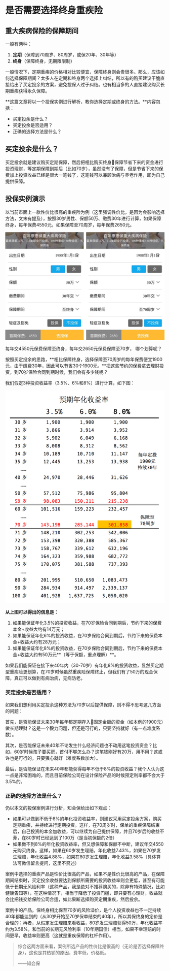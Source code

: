 # 是否需要选择终身重疾险

## **重大疾病保险的保障期间**

一般有两种：

1. **定期**（保障到70周岁、80周岁，或保20年、30年等）
2. **终身**（保障终身，无期限限制）

一般情况下，定期重疾的价格相对比较便宜，保障终身则会贵很多。那么，应该如何选择保障期间？太多人在定期和终身两个选择上纠结，所以有的购买建议干脆直接给出了买定投余的方案，避免投保人过于纠结。也有相当多的人直接建议购买长期重疾获得永久保障。

**这篇文章将以一个投保实例进行解析，教你选择定期或终身的方法。**内容包括：

* 买定投余是什么？
* 买定投余是否适用？
* 正确的选择方法是什么？

## **买定投余是什么？**

买定投余就是建议购买定期保障，然后把相比购买终身保障节省下来的资金进行投资理财，等定期保障到期后（比如70岁），虽然没有了保障，但是节省下来的保费加上投资收益已经是很大一笔钱了，这笔钱可以兼顾治病与养老作用，即为自己提供保障。

## **投保实例演示**

以当前市面上一款性价比很高的重疾险为例（这里强调性价比，是因为会影响选择方法，文末有提及），按照30岁男性、保额50万、缴费30年进行计算，如果保障终身，每年保费4550元，如果保障至70周岁，每年保费2650元。

![](../../.gitbook/assets/shi-fou-xu-yao-xuan-ze-zhong-shen-zhong-ji-xian-1.jpg)

每年交4550元保费保障至终身，每年交2650元保费保障至70岁， 哪个划算呢？

按照买定投余的思路，**相比保障终身，选择保障至70周岁的每年保费便宜1900元，由于缴费30年，因此可以节省30个1900元。**把这些节约的保费拿去理财投资，到70岁保险合同到期时候，我们会有多少钱呢？

我们假定3种投资收益率（3.5%、6%和8%）进行计算，如下图：

![](../../.gitbook/assets/shi-fou-xu-yao-xuan-ze-zhong-shen-zhong-ji-xian-bai-nian-kang-hui-bao-mai-ding-tou-yu.jpg)

**从上图可以得出的信息是：**

1. 如果能保证年化3.5%的投资收益，在70岁保险合同到期后，节约下来的保费本金+收益大约有14万元；
2. 如果能保证年化6%的投资收益，在70岁保险合同到期后，节约下来的保费本金+收益大约有28万元；
3. 如果能保证年化8%的投资收益，在70岁保险合同到期后，节约下来的保费本金+收益大约有50万元**（等于保额，重点理解）**。

如果我们能保证在接下来40年内（30-70岁）有年化8%的投资收益，显然买定期型重疾险更划算，在70岁时候虽然重疾险保障终止，但我们有了50万的现金保障，真正可以做到有病治病，无病防老。

### **买定投余是否适用？**

如果我们想利用买定投余这种方法为70岁以后提供保障，则不得不思考这几方面的问题：

首先，是否能保证未来30年每年都定期存入固定金额的资金（如本例的1900元）做长期理财？这是一个毅力问题，但还是可行的，只要坚持就好（有一点难度系数）。

其次，是否能保证未来40年不论发生什么经济问题也不动用这笔投资资金？比如，60岁时候孩子要买房，首付不够怎么办？这笔钱刚好有20万，用不用？这或许也是可行的，只要狠心就好（难度系数加大）。

最后，是否能保证在未来40年都能获得每年不低于8%的投资收益？我个人认为这一点是非常困难的，而且目前保险公司在设计保险产品的时候预定利率都不会大于3.5%的。

### **正确的选择方法是什么？**

仍以本文的投保案例进行分析，知会保给出如下观点：

* 如果可以做到不低于8%的年化投资收益率，则建议采用买定投余方案，购买定期重疾，并持续进行定期投资。这样，在70周岁时，保单的重疾保障结束后，自己投资的本金加收益，可以继续为自己提供保障，并且70岁后的收益不菲，在80岁时已经达到了100万（是当初保额的2倍）
* 如果做不到8%的年化投资收益率，但又想保障和保额不中断，建议年交4550元购买终身。这样，如果在60岁发生理赔，年化收益7.43%，如果在70岁发生理赔，年化收益4.88%，如果在80岁发生理赔，年化收益3.58%（具体算法可微信留言提问，这里不赘述）

案例中选择的重疾产品是性价比很高的产品，如果不是性价比很高的产品，在保障期间结束时，买定投余收益要达到保额所需要的投资收益率则会更低，甚至有可能低于长期无风险利率（这种产品，我是绝对不推荐购买的，除非有特殊情况，比如健康告知等），在这种情况下，相当于降低了投资门槛，即只要有心理财，收益就会比把钱交给保险公司合适，如此果断选择购买定期重疾，然后投余。

案例中的产品，保终身相比保至70岁的风险溢价，是个人投资收益也不一定持续40年都能达到的（从30岁开始至70岁保单结束的40年），所以其保终身的定价是合理的；再者，从假定发生理赔来看收益，80岁发生理赔获得50万，年化收益率约为3.58%，和当前的长期无风险利率（10年期国债）相当，如果不幸理赔的时间更早，收益率则更高（这就是重疾保障的杠杆作用）。

> 综合这两方面来看，案例所选产品的性价比是很高的（无论是否选择保障终身），这也是其热销的原因，费率低，价格低。
>
> ——知会保

